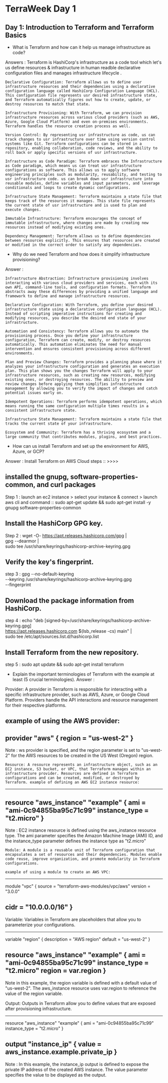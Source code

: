 # TerraWeek Day 1

## Day 1: Introduction to Terraform and Terraform Basics

- What is Terraform and how can it help us manage infrastructure as code?

Answers : Terraform is HashiCorp's infrastructure as a code tool which let's us define resources & infrastructure in human readble  declarative configuration files and manages infrastructure lifecycle .

    Declarative Configuration: Terraform allows us to define user infrastructure resources and their dependencies using a declarative configuration language called HashiCorp Configuration Language (HCL). This configuration file represents usr desired infrastructure state, and Terraform automatically figures out how to create, update, or destroy resources to match that state.

    Infrastructure Provisioning: With Terraform, we can provision infrastructure resources across various cloud providers (such as AWS, Azure, Google Cloud Platform) and even on-premises environments. Terraform handles the resource creation process as well. 

    Version Control: By representing usr infrastructure as code, us can track changes to usr infrastructure over time using version control systems like Git. Terraform configurations can be stored in a repository, enabling collaboration, code reviews, and the ability to roll back or apply specific versions of usr infrastructure.

    Infrastructure as Code Paradigm: Terraform embraces the Infrastructure as Code paradigm, which means us can treat usr infrastructure configurations as software. This allows us to apply software engineering principles such as modularity, reusability, and testing to usr infrastructure code. us can break down usr infrastructure into reusable modules, define variables and input parameters, and leverage conditionals and loops to create dynamic configurations.

    Infrastructure State Management: Terraform maintains a state file that keeps track of the resources it manages. This state file represents the current state of usr infrastructure and is used to plan and execute changes. 

    Immutable Infrastructure: Terraform encourages the concept of immutable infrastructure, where changes are made by creating new resources instead of modifying existing ones.

    Dependency Management: Terraform allows us to define dependencies between resources explicitly. This ensures that resources are created or modified in the correct order to satisfy any dependencies. 

- Why do we need Terraform and how does it simplify infrastructure provisioning?

Answer :     

    Infrastructure Abstraction: Infrastructure provisioning involves interacting with various cloud providers and services, each with its own API, command-line tools, and configuration formats. Terraform abstracts away these differences by providing a unified language and framework to define and manage infrastructure resources. 

    Declarative Configuration: With Terraform, you define your desired infrastructure state using a declarative configuration language (HCL). Instead of scripting imperative instructions for creating and modifying resources, you describe the desired end state of your infrastructure. 

    Automation and Consistency: Terraform allows you to automate the provisioning process. Once you define your infrastructure configuration, Terraform can create, modify, or destroy resources automatically. This automation eliminates the need for manual intervention and ensures consistent provisioning across different environments.

    Plan and Preview Changes: Terraform provides a planning phase where it analyzes your infrastructure configuration and generates an execution plan. This plan shows you the changes Terraform will apply to your infrastructure resources, such as creating new resources, modifying existing ones, or destroying resources. The ability to preview and review changes before applying them simplifies infrastructure management by allowing you to verify the impact of changes and catch potential issues early on.

    Idempotent Operations: Terraform performs idempotent operations, which means running the same configuration multiple times results in a consistent infrastructure state.

    Infrastructure State Management: Terraform maintains a state file that tracks the current state of your infrastructure. 

    Ecosystem and Community: Terraform has a thriving ecosystem and a large community that contributes modules, plugins, and best practices.

- How can us install Terraform and set up the environment for AWS, Azure, or GCP?

Answer : Install Terraform on AWS Cloud steps :: >>>>


## installed the gnupg, software-properties-common, and curl packages

Step 1 : launch an ec2 instance > select your instance & connect > launch aws cli and command ::
          sudo apt-get update && sudo apt-get install -y gnupg software-properties-common

## Install the HashiCorp GPG key.

Step 2 : wget -O- https://apt.releases.hashicorp.com/gpg | \
gpg --dearmor | \
sudo tee /usr/share/keyrings/hashicorp-archive-keyring.gpg

## Verify the key's fingerprint.

step 3 : gpg --no-default-keyring \
--keyring /usr/share/keyrings/hashicorp-archive-keyring.gpg \
--fingerprint


## Download the package information from HashiCorp.

step 4 : echo "deb [signed-by=/usr/share/keyrings/hashicorp-archive-keyring.gpg] \
https://apt.releases.hashicorp.com $(lsb_release -cs) main" | \
sudo tee /etc/apt/sources.list.d/hashicorp.list

## Install Terraform from the new repository.
step 5 : sudo apt update && sudo apt-get install terraform 

- Explain the important terminologies of Terraform with the example at least (5 crucial terminologies).
Answer :    

 Provider: A provider in Terraform is responsible for interacting with a specific infrastructure provider, such as AWS, Azure, or Google Cloud Platform. Providers handle the API interactions and resource management for their respective platforms. 

example of using the AWS provider:
---------------------
provider "aws" {
  region = "us-west-2"
}
----------------------

Note : ws provider is specified, and the region parameter is set to "us-west-2" for the AWS resources to be created in the US West (Oregon) region.

    Resource: A resource represents an infrastructure object, such as an EC2 instance, S3 bucket, or VPC, that Terraform manages within an infrastructure provider. Resources are defined in Terraform configurations and can be created, modified, or destroyed by Terraform. example of defining an AWS EC2 instance resource:

-----------------------------------------

resource "aws_instance" "example" {
  ami           = "ami-0c94855ba95c71c99"
  instance_type = "t2.micro"
}
-----------------------------------------

Note : EC2 instance resource is defined using the aws_instance resource type. The ami parameter specifies the Amazon Machine Image (AMI) ID, and the instance_type parameter defines the instance type as "t2.micro"

    Module: A module is a reusable unit of Terraform configuration that encapsulates a set of resources and their dependencies. Modules enable code reuse, improve organization, and promote modularity in Terraform configurations. 
    
    example of using a module to create an AWS VPC:

--------------------------------------------
module "vpc" {
  source  = "terraform-aws-modules/vpc/aws"
  version = "3.0.0"
  
  cidr = "10.0.0.0/16"
}
----------------------------------------------
Variable: Variables in Terraform are placeholders that allow you to parameterize your configurations.

-----------------------------------------
variable "region" {
  description = "AWS region"
  default     = "us-west-2"
}

resource "aws_instance" "example" {
  ami           = "ami-0c94855ba95c71c99"
  instance_type = "t2.micro"
  region        = var.region
}
------------------------------------------

Note  in this example, the region variable is defined with a default value of "us-west-2". The aws_instance resource uses var.region to reference the value of the region variable.

Output: Outputs in Terraform allow you to define values that are exposed after provisioning infrastructure. 

-----------------------------------------
resource "aws_instance" "example" {
  ami           = "ami-0c94855ba95c71c99"
  instance_type = "t2.micro"
}

output "instance_ip" {
  value = aws_instance.example.private_ip
}
-------------------------------------------

Note : In this example, the instance_ip output is defined to expose the private IP address of the created AWS instance. The value parameter specifies the value to be displayed as the output.
